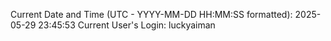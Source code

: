 Current Date and Time (UTC - YYYY-MM-DD HH:MM:SS formatted): 2025-05-29 23:45:53
Current User's Login: luckyaiman

